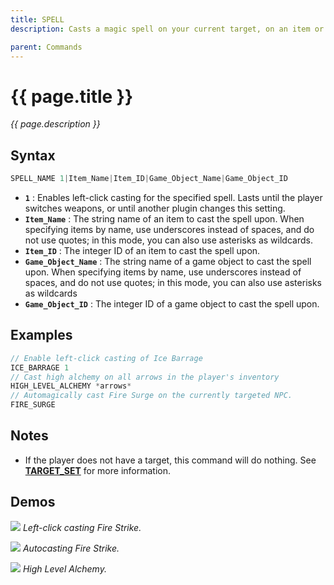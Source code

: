 ```yaml
---
title: SPELL
description: Casts a magic spell on your current target, on an item or object by name, or enables left-click casting.

parent: Commands
---
```


# {{ page.title }}

_{{ page.description }}_

## Syntax


```java
SPELL_NAME 1|Item_Name|Item_ID|Game_Object_Name|Game_Object_ID
```
- **`1`** : Enables left-click casting for the specified spell. Lasts until the player switches weapons, or until another plugin changes this setting.
- **`Item_Name`** : The string name of an item to cast the spell upon. When specifying items by name, use underscores instead of spaces, and do not use quotes; in this mode, you can also use asterisks as wildcards.
- **`Item_ID`** : The integer ID of an item to cast the spell upon.
- **`Game_Object_Name`** : The string name of a game object to cast the spell upon. When specifying items by name, use underscores instead of spaces, and do not use quotes; in this mode, you can also use asterisks as wildcards
- **`Game_Object_ID`** : The integer ID of a game object to cast the spell upon.

## Examples

 
```java
// Enable left-click casting of Ice Barrage
ICE_BARRAGE 1
// Cast high alchemy on all arrows in the player's inventory
HIGH_LEVEL_ALCHEMY *arrows*
// Automagically cast Fire Surge on the currently targeted NPC.
FIRE_SURGE
```

## Notes


- If the player does not have a target, this command will do nothing. See **[TARGET_SET](#target_set)** for more information.

## Demos

 
![](https://i.imgur.com/NRkpH1J.gif)
_Left-click casting Fire Strike._

![](https://i.imgur.com/d7mHUfS.gif)
_Autocasting Fire Strike._

![](https://i.imgur.com/z3VPXS2.gif)
_High Level Alchemy._
